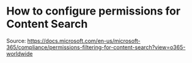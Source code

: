 # How to configure permissions for Content Search
Source: https://docs.microsoft.com/en-us/microsoft-365/compliance/permissions-filtering-for-content-search?view=o365-worldwide
